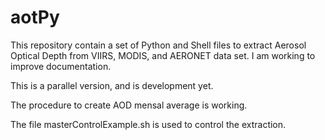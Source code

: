 # aotPy
This repository contain a set of Python and Shell files to extract Aerosol Optical Depth from VIIRS, MODIS, and AERONET data set. I am working to improve documentation. 

This is a parallel version, and is development yet.

The procedure to create AOD mensal average is working.

The file masterControlExample.sh is used to control the extraction.


